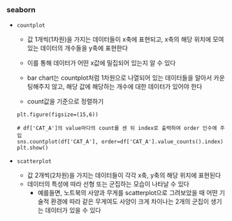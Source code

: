 ### seaborn

- `countplot`

  - 값 1개씩(1차원)을 가지는 데이터들이 x축에 표현되고, x축의 해당 위치에 모여있는 데이터의 개수들을 y축에 표현한다
  - 이를 통해 데이터가 어떤 x값에 밀집되어 있는지 알 수 있다
  - bar chart는 countplot처럼 1차원으로 나열되어 있는 데이터들을 알아서 카운팅해주지 않고, 해당 값에 해당하는 개수에 대한 데이터가 있어야 한다

  - count값을 기준으로 정렬하기

  ```
  plt.figure(figsize=(15,6))

  # df['CAT_A']의 value마다의 count를 센 뒤 index로 출력하여 order 인수에 주입
  sns.countplot(df['CAT_A'], order=df['CAT_A'].value_counts().index)
  plt.show()
  ```

- `scatterplot`
  - 값 2개씩(2차원)을 가지는 데이터들이 각각 x축, y축의 해당 위치에 표현된다
  - 데이터의 특성에 따라 선형 또는 군집하는 모습이 나타날 수 있다
    - 예를들면, 노트북의 사양과 무게를 scatterplot으로 그려보았을 때 어떤 기술적 환경에 따라 같은 무게여도 사양이 크게 차이나는 2개의 군집이 생기는 데이터가 있을 수 있다
